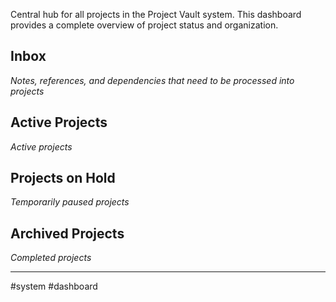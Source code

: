 Central hub for all projects in the Project Vault system. This dashboard provides a complete overview of project status and organization.

## Inbox

*Notes, references, and dependencies that need to be processed into projects*

## Active Projects

*Active projects*
  
## Projects on Hold

*Temporarily paused projects*

## Archived Projects

*Completed projects*

---
#system #dashboard 